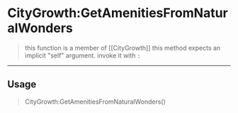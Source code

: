 # CityGrowth:GetAmenitiesFromNaturalWonders
> this function is a member of [[CityGrowth]]
> this method expects an implicit "self" argument. invoke it with `:`
-----
## Usage
> CityGrowth:GetAmenitiesFromNaturalWonders()
